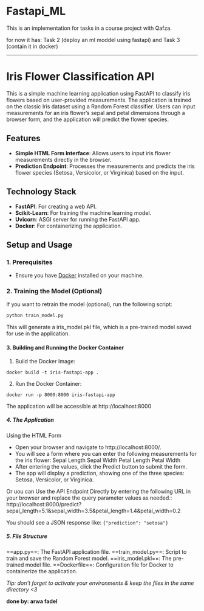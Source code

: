 # Fastapi_ML
This is an implementation for tasks in a course project with Qafza.

for now it has:
Task 2 (deploy an ml moddel using fastapi) 
and 
Task 3 (contain it in docker)
________________________________________________________________________________________________

# Iris Flower Classification API

This is a simple machine learning application using FastAPI to classify iris flowers based on user-provided measurements. The application is trained on the classic Iris dataset using a Random Forest classifier. Users can input measurements for an iris flower’s sepal and petal dimensions through a browser form, and the application will predict the flower species.

## Features

- **Simple HTML Form Interface**: Allows users to input iris flower measurements directly in the browser.
- **Prediction Endpoint**: Processes the measurements and predicts the iris flower species (Setosa, Versicolor, or Virginica) based on the input.

## Technology Stack

- **FastAPI**: For creating a web API.
- **Scikit-Learn**: For training the machine learning model.
- **Uvicorn**: ASGI server for running the FastAPI app.
- **Docker**: For containerizing the application.

## Setup and Usage

### 1. Prerequisites

- Ensure you have [Docker](https://www.docker.com/) installed on your machine.

### 2. Training the Model (Optional)

If you want to retrain the model (optional), run the following script:

```bash
python train_model.py 
```

This will generate a iris_model.pkl file, which is a pre-trained model saved for use in the application.

#### 3. Building and Running the Docker Container

1. Build the Docker Image:

`docker build -t iris-fastapi-app .`

2. Run the Docker Container:

`docker run -p 8000:8000 iris-fastapi-app`

The application will be accessible at http://localhost:8000

##### 4. The Application

Using the HTML Form
- Open your browser and navigate to http://localhost:8000/.
- You will see a form where you can enter the following measurements for the iris flower:
    Sepal Length
    Sepal Width
    Petal Length
    Petal Width
- After entering the values, click the Predict button to submit the form.
- The app will display a prediction, showing one of the three species: Setosa, Versicolor, or Virginica.

Or uou can Use the API Endpoint Directly
by entering the following URL in your browser and replace the query parameter values as needed.:
http://localhost:8000/predict?sepal_length=5.1&sepal_width=3.5&petal_length=1.4&petal_width=0.2

You should see a JSON response like:
`{"prediction": "setosa"}`

##### 5. File Structure
==app.py==: The FastAPI application file.
==train_model.py==: Script to train and save the Random Forest model.
==iris_model.pkl==: The pre-trained model file.
==Dockerfile==: Configuration file for Docker to containerize the application.

*Tip: don't forget to activate your environments & keep the files in the same directory <3*




**done by: arwa fadel**